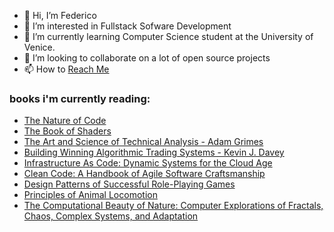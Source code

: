 - 👋 Hi, I’m Federico
- 👀 I’m interested in Fullstack Sofware Development
- 🌱 I’m currently learning Computer Science student at the University of Venice.
- 💞️ I’m looking to collaborate on a lot of open source projects
- 📫 How to [Reach Me](https://www.linkedin.com/in/federico-scaggiante-6900b5233/)
### books i'm currently reading:
- [The Nature of Code](https://natureofcode.com/)
- [The Book of Shaders](https://thebookofshaders.com/?lan=eng)
- [The Art and Science of Technical Analysis - Adam Grimes](https://www.amazon.com/Art-Science-Technical-Analysis-Strategies/dp/1118115120)
- [Building Winning Algorithmic Trading Systems - Kevin J. Davey](https://www.amazon.it/Building-Winning-Algorithmic-Trading-Systems/dp/1118778987)
- [Infrastructure As Code: Dynamic Systems for the Cloud Age](https://www.amazon.it/dp/1098114671/?coliid=IAQA5APU5HL1G&colid=2G7US9UB3V5DC&psc=1&ref_=lv_ov_lig_dp_it)
- [Clean Code: A Handbook of Agile Software Craftsmanship](https://www.amazon.it/Clean-Code-Handbook-Software-Craftsmanship/dp/0132350882)
- [Design Patterns of Successful Role-Playing Games](https://archive.org/details/RPGDesignPatterns91309)
- [Principles of Animal Locomotion](https://www.amazon.it/Principles-Animal-Locomotion-McNeill-Alexander/dp/0691126348)
- [The Computational Beauty of Nature: Computer Explorations of Fractals, Chaos, Complex Systems, and Adaptation](https://www.amazon.it/Computational-Beauty-Nature-Computer-Explorations/dp/0262561271/ref=sr_1_1?adgrpid=54230702284&gclid=Cj0KCQjwxIOXBhCrARIsAL1QFCYELYXMYnR_czIf7Y3CN8D-XCOw04KJ__MjoRC9NusdhzpxLnrKD04aAlSQEALw_wcB&hvadid=255172170385&hvdev=c&hvlocphy=1008964&hvnetw=g&hvqmt=e&hvrand=14340396708480769293&hvtargid=kwd-301484925756&hydadcr=18576_1822574&keywords=the+computational+beauty+of+nature&qid=1658954405&sr=8-1)

<!---
chicco4/chicco4 is a ✨ special ✨ repository because its `README.md` (this file) appears on your GitHub profile.
You can click the Preview link to take a look at your changes.
--->
